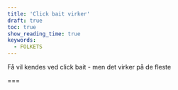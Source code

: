 ```yaml
---
title: 'Click bait virker'
draft: true
toc: true
show_reading_time: true
keywords:
  - FOLKETS
---
```


Få vil kendes ved click bait - men det virker på de fleste

===

